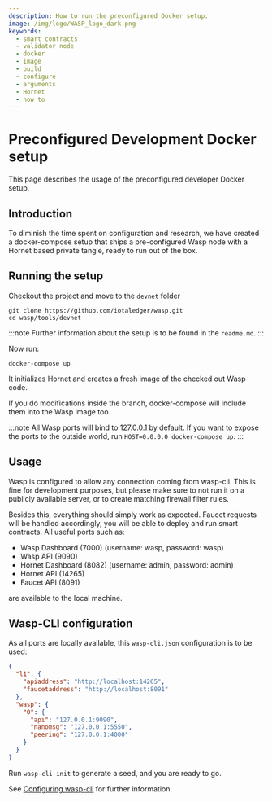 ```yaml
---
description: How to run the preconfigured Docker setup.
image: /img/logo/WASP_logo_dark.png
keywords:
  - smart contracts
  - validator node
  - docker
  - image
  - build
  - configure
  - arguments
  - Hornet
  - how to
---
```


# Preconfigured Development Docker setup

This page describes the usage of the preconfigured developer Docker setup.

## Introduction

To diminish the time spent on configuration and research, we have created a docker-compose setup that ships a pre-configured Wasp node with a Hornet based private tangle, ready to run out of the box. 

## Running the setup

Checkout the project and move to the `devnet` folder

```shell
git clone https://github.com/iotaledger/wasp.git
cd wasp/tools/devnet
```

:::note
Further information about the setup is to be found in the `readme.md`.
:::

Now run:

```
docker-compose up
```

It initializes Hornet and creates a fresh image of the checked out Wasp code. 

If you do modifications inside the branch, docker-compose will include them into the Wasp image too.

:::note
All Wasp ports will bind to 127.0.0.1 by default. 
If you want to expose the ports to the outside world, run `HOST=0.0.0.0 docker-compose up`.
:::

## Usage

Wasp is configured to allow any connection coming from wasp-cli. This is fine for development purposes, but please make sure to not run it on a publicly available server, or to create matching firewall filter rules.

Besides this, everything should simply work as expected. Faucet requests will be handled accordingly, you will be able to deploy and run smart contracts. All useful ports such as:

- Wasp Dashboard (7000) (username: wasp, password: wasp)
- Wasp API (9090)
- Hornet Dashboard (8082) (username: admin, password: admin)
- Hornet API (14265)
- Faucet API (8091)

are available to the local machine.

## Wasp-CLI configuration

As all ports are locally available, this `wasp-cli.json` configuration is to be used:

```json
{
  "l1": {
    "apiaddress": "http://localhost:14265",
    "faucetaddress": "http://localhost:8091"
  },
  "wasp": {
    "0": {
      "api": "127.0.0.1:9090",
      "nanomsg": "127.0.0.1:5550",
      "peering": "127.0.0.1:4000"
    }
  }
}
```

Run `wasp-cli init` to generate a seed, and you are ready to go.

See [Configuring wasp-cli](../chains_and_nodes/wasp-cli) for further information.
